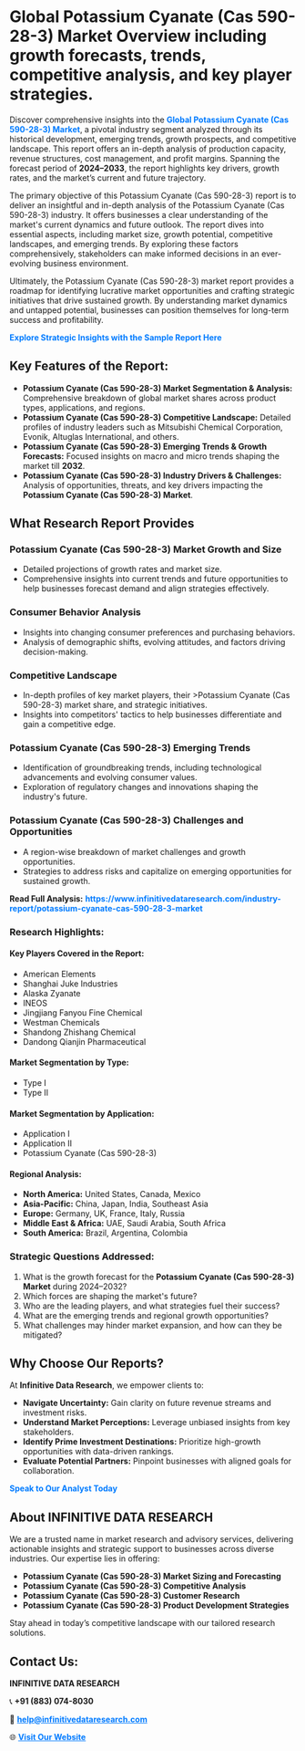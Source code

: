 <h1>Global Potassium Cyanate (Cas 590-28-3) Market Overview including growth forecasts, trends, competitive analysis, and key player strategies.</h1>
<p>
Discover comprehensive insights into the 
<a href="https://www.infinitivedataresearch.com/industry-report/potassium-cyanate-cas-590-28-3-market" rel="dofollow" style="color: #007BFF; text-decoration: none;"><strong>Global Potassium Cyanate (Cas 590-28-3) Market</strong></a>, a pivotal industry segment analyzed through its historical development, emerging trends, growth prospects, and competitive landscape. This report offers an in-depth analysis of production capacity, revenue structures, cost management, and profit margins. Spanning the forecast period of <strong>2024–2033</strong>, the report highlights key drivers, growth rates, and the market’s current and future trajectory.
</p>
<p>
The primary objective of this Potassium Cyanate (Cas 590-28-3) report is to deliver an insightful and in-depth analysis of the Potassium Cyanate (Cas 590-28-3) industry. It offers businesses a clear understanding of the market's current dynamics and future outlook. The report dives into essential aspects, including market size, growth potential, competitive landscapes, and emerging trends. By exploring these factors comprehensively, stakeholders can make informed decisions in an ever-evolving business environment.
</p>
<p>
Ultimately, the Potassium Cyanate (Cas 590-28-3) market report provides a roadmap for identifying lucrative market opportunities and crafting strategic initiatives that drive sustained growth. By understanding market dynamics and untapped potential, businesses can position themselves for long-term success and profitability.
</p>
<p>
<a href="https://www.infinitivedataresearch.com/request-sample/reportId=102028" style="color: #007BFF; text-decoration: none;"><strong>Explore Strategic Insights with the Sample Report Here</strong></a>
</p>

<h2>Key Features of the Report:</h2>
<ul>
<li><strong>Potassium Cyanate (Cas 590-28-3) Market Segmentation & Analysis:</strong> Comprehensive breakdown of global market shares across product types, applications, and regions.</li>
<li><strong>Potassium Cyanate (Cas 590-28-3) Competitive Landscape:</strong> Detailed profiles of industry leaders such as Mitsubishi Chemical Corporation, Evonik, Altuglas International, and others.</li>
<li><strong>Potassium Cyanate (Cas 590-28-3) Emerging Trends & Growth Forecasts:</strong> Focused insights on macro and micro trends shaping the market till <strong>2032</strong>.</li>
<li><strong>Potassium Cyanate (Cas 590-28-3) Industry Drivers & Challenges:</strong> Analysis of opportunities, threats, and key drivers impacting the <strong>Potassium Cyanate (Cas 590-28-3) Market</strong>.</li>
</ul>

<h2>What Research Report Provides</h2>
<h3>Potassium Cyanate (Cas 590-28-3) Market Growth and Size</h3>
<ul>
<li>Detailed projections of growth rates and market size.</li>
<li>Comprehensive insights into current trends and future opportunities to help businesses forecast demand and align strategies effectively.</li>
</ul>

<h3>Consumer Behavior Analysis</h3>
<ul>
<li>Insights into changing consumer preferences and purchasing behaviors.</li>
<li>Analysis of demographic shifts, evolving attitudes, and factors driving decision-making.</li>
</ul>

<h3>Competitive Landscape</h3>
<ul>
<li>In-depth profiles of key market players, their >Potassium Cyanate (Cas 590-28-3) market share, and strategic initiatives.</li>
<li>Insights into competitors' tactics to help businesses differentiate and gain a competitive edge.</li>
</ul>

<h3>Potassium Cyanate (Cas 590-28-3) Emerging Trends</h3>
<ul>
<li>Identification of groundbreaking trends, including technological advancements and evolving consumer values.</li>
<li>Exploration of regulatory changes and innovations shaping the industry's future.</li>
</ul>

<h3>Potassium Cyanate (Cas 590-28-3) Challenges and Opportunities</h3>
<ul>
<li>A region-wise breakdown of market challenges and growth opportunities.</li>
<li>Strategies to address risks and capitalize on emerging opportunities for sustained growth.</li>
</ul>
<p><strong>Read Full Analysis:</strong> <a href="https://www.infinitivedataresearch.com/industry-report/potassium-cyanate-cas-590-28-3-market" rel="dofollow" style="color: #007BFF; text-decoration: none;"><strong>https://www.infinitivedataresearch.com/industry-report/potassium-cyanate-cas-590-28-3-market</strong></a></p>
<h3>Research Highlights:</h3>
<h4>Key Players Covered in the Report:</h4>
<ul><li>American Elements</li><li>Shanghai Juke Industries</li><li>Alaska Zyanate</li><li>INEOS</li><li>Jingjiang Fanyou Fine Chemical</li><li>Westman Chemicals</li><li>Shandong Zhishang Chemical</li><li>Dandong Qianjin Pharmaceutical</li></ul>
<h4>Market Segmentation by Type:</h4>
<ul><li>Type I</li><li>Type II</li></ul>
<h4>Market Segmentation by Application:</h4>
<ul><li>Application I</li><li>Application II</li><li>Potassium Cyanate (Cas 590-28-3)</li></ul>

<h4>Regional Analysis:</h4>
<ul>
<li><strong>North America:</strong> United States, Canada, Mexico</li>
<li><strong>Asia-Pacific:</strong> China, Japan, India, Southeast Asia</li>
<li><strong>Europe:</strong> Germany, UK, France, Italy, Russia</li>
<li><strong>Middle East & Africa:</strong> UAE, Saudi Arabia, South Africa</li>
<li><strong>South America:</strong> Brazil, Argentina, Colombia</li>
</ul>

<h3>Strategic Questions Addressed:</h3>
<ol>
<li>What is the growth forecast for the <strong>Potassium Cyanate (Cas 590-28-3) Market</strong> during 2024–2032?</li>
<li>Which forces are shaping the market's future?</li>
<li>Who are the leading players, and what strategies fuel their success?</li>
<li>What are the emerging trends and regional growth opportunities?</li>
<li>What challenges may hinder market expansion, and how can they be mitigated?</li>
</ol>

<h2>Why Choose Our Reports?</h2>
<p>At <strong>Infinitive Data Research</strong>, we empower clients to:</p>
<ul>
<li><strong>Navigate Uncertainty:</strong> Gain clarity on future revenue streams and investment risks.</li>
<li><strong>Understand Market Perceptions:</strong> Leverage unbiased insights from key stakeholders.</li>
<li><strong>Identify Prime Investment Destinations:</strong> Prioritize high-growth opportunities with data-driven rankings.</li>
<li><strong>Evaluate Potential Partners:</strong> Pinpoint businesses with aligned goals for collaboration.</li>
</ul>
<p><a href="https://www.infinitivedataresearch.com/industry-report/potassium-cyanate-cas-590-28-3-market" rel="dofollow" style="color: #007BFF; text-decoration: none;"><strong>Speak to Our Analyst Today</strong></a></p>

<h2>About INFINITIVE DATA RESEARCH</h2>
<p>We are a trusted name in market research and advisory services, delivering actionable insights and strategic support to businesses across diverse industries. Our expertise lies in offering:</p>
<ul>
<li><strong>Potassium Cyanate (Cas 590-28-3) Market Sizing and Forecasting</strong></li>
<li><strong>Potassium Cyanate (Cas 590-28-3) Competitive Analysis</strong></li>
<li><strong>Potassium Cyanate (Cas 590-28-3) Customer Research</strong></li>
<li><strong>Potassium Cyanate (Cas 590-28-3) Product Development Strategies</strong></li>
</ul>
<p>Stay ahead in today’s competitive landscape with our tailored research solutions.</p>

<h2>Contact Us:</h2>
<p><strong>INFINITIVE DATA RESEARCH</strong></p>
<p>📞 <strong>+91 (883) 074-8030</strong></p>
<p>📧 <strong><a href="mailto:help@infinitivedataresearch.com" style="color: #007BFF;">help@infinitivedataresearch.com</a></strong></p>
<p>🌐 <strong><a href="https://www.infinitivedataresearch.com" rel="dofollow" style="color: #007BFF;">Visit Our Website</a></strong></p>